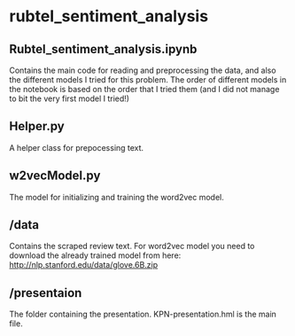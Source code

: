# rubtel_sentiment_analysis

## Rubtel_sentiment_analysis.ipynb
Contains the main code for reading and preprocessing the data, and also the different models I tried for this problem.
The order of different models in the notebook is based on the order that I tried them 
(and I did not manage to bit the very first model I tried!)

## Helper.py
A helper class for prepocessing text.

## w2vecModel.py
The model for initializing and training the word2vec model.

## /data
Contains the scraped review text.
For word2vec model you need to download the already trained model from here: 
http://nlp.stanford.edu/data/glove.6B.zip

## /presentaion
The folder containing the presentation.
KPN-presentation.hml is the main file.
